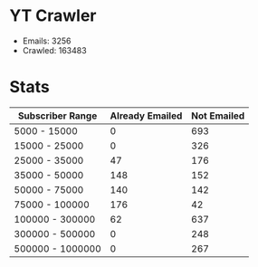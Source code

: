 # YT Crawler
- Emails: 3256
- Crawled: 163483

# Stats
| Subscriber Range  | Already Emailed | Not Emailed |
|-------|-------|-------|
| 5000 - 15000 | 0 | 693 |
| 15000 - 25000 | 0 | 326 |
| 25000 - 35000 | 47 | 176 |
| 35000 - 50000 | 148 | 152 |
| 50000 - 75000 | 140 | 142 |
| 75000 - 100000 | 176 | 42 |
| 100000 - 300000 | 62 | 637 |
| 300000 - 500000 | 0 | 248 |
| 500000 - 1000000 | 0 | 267 |
